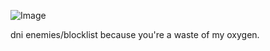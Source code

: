 ![Image](https://github.com/user-attachments/assets/6826f624-f108-495c-b874-5163af1b464d)

dni enemies/blocklist because you're a waste of my oxygen.
